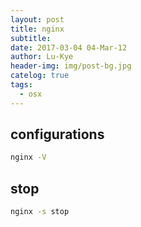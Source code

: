 ```yaml
---
layout: post
title: nginx
subtitle: 
date: 2017-03-04 04-Mar-12
author: Lu-Kye
header-img: img/post-bg.jpg
catelog: true
tags: 
  - osx
---
```

## configurations
```bash
nginx -V
```

## stop
```bash
nginx -s stop
```
